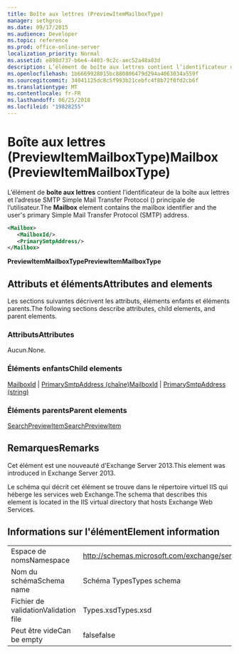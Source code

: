 ```yaml
---
title: Boîte aux lettres (PreviewItemMailboxType)
manager: sethgros
ms.date: 09/17/2015
ms.audience: Developer
ms.topic: reference
ms.prod: office-online-server
localization_priority: Normal
ms.assetid: e898d737-b6e4-4403-9c2c-aec52a48a83d
description: L’élément de boîte aux lettres contient l’identificateur de la boîte aux lettres et l’adresse SMTP Simple Mail Transfer Protocol () principale de l’utilisateur.
ms.openlocfilehash: 1b6669928015bc880806479d294a4063034a559f
ms.sourcegitcommit: 34041125dc8c5f993b21cebfc4f8b72f0fd2cb6f
ms.translationtype: MT
ms.contentlocale: fr-FR
ms.lasthandoff: 06/25/2018
ms.locfileid: "19828255"
---
```

# <a name="mailbox-previewitemmailboxtype"></a><span data-ttu-id="d1eb7-103">Boîte aux lettres (PreviewItemMailboxType)</span><span class="sxs-lookup"><span data-stu-id="d1eb7-103">Mailbox (PreviewItemMailboxType)</span></span>

<span data-ttu-id="d1eb7-104">L’élément de **boîte aux lettres** contient l’identificateur de la boîte aux lettres et l’adresse SMTP Simple Mail Transfer Protocol () principale de l’utilisateur.</span><span class="sxs-lookup"><span data-stu-id="d1eb7-104">The **Mailbox** element contains the mailbox identifier and the user's primary Simple Mail Transfer Protocol (SMTP) address.</span></span> 
  
```XML
<Mailbox>
   <MailboxId/>
   <PrimarySmtpAddress/>
</Mailbox>
```

<span data-ttu-id="d1eb7-105">**PreviewItemMailboxType**</span><span class="sxs-lookup"><span data-stu-id="d1eb7-105">**PreviewItemMailboxType**</span></span>

## <a name="attributes-and-elements"></a><span data-ttu-id="d1eb7-106">Attributs et éléments</span><span class="sxs-lookup"><span data-stu-id="d1eb7-106">Attributes and elements</span></span>

<span data-ttu-id="d1eb7-107">Les sections suivantes décrivent les attributs, éléments enfants et éléments parents.</span><span class="sxs-lookup"><span data-stu-id="d1eb7-107">The following sections describe attributes, child elements, and parent elements.</span></span>
  
### <a name="attributes"></a><span data-ttu-id="d1eb7-108">Attributs</span><span class="sxs-lookup"><span data-stu-id="d1eb7-108">Attributes</span></span>

<span data-ttu-id="d1eb7-109">Aucun.</span><span class="sxs-lookup"><span data-stu-id="d1eb7-109">None.</span></span>
  
### <a name="child-elements"></a><span data-ttu-id="d1eb7-110">Éléments enfants</span><span class="sxs-lookup"><span data-stu-id="d1eb7-110">Child elements</span></span>

<span data-ttu-id="d1eb7-111">[MailboxId](mailboxid.md) | [PrimarySmtpAddress (chaîne)](primarysmtpaddress-string.md)</span><span class="sxs-lookup"><span data-stu-id="d1eb7-111">[MailboxId](mailboxid.md) | [PrimarySmtpAddress (string)](primarysmtpaddress-string.md)</span></span>
  
### <a name="parent-elements"></a><span data-ttu-id="d1eb7-112">Éléments parents</span><span class="sxs-lookup"><span data-stu-id="d1eb7-112">Parent elements</span></span>

[<span data-ttu-id="d1eb7-113">SearchPreviewItem</span><span class="sxs-lookup"><span data-stu-id="d1eb7-113">SearchPreviewItem</span></span>](searchpreviewitem.md)
  
## <a name="remarks"></a><span data-ttu-id="d1eb7-114">Remarques</span><span class="sxs-lookup"><span data-stu-id="d1eb7-114">Remarks</span></span>

<span data-ttu-id="d1eb7-115">Cet élément est une nouveauté d'Exchange Server 2013.</span><span class="sxs-lookup"><span data-stu-id="d1eb7-115">This element was introduced in Exchange Server 2013.</span></span>
  
<span data-ttu-id="d1eb7-116">Le schéma qui décrit cet élément se trouve dans le répertoire virtuel IIS qui héberge les services web Exchange.</span><span class="sxs-lookup"><span data-stu-id="d1eb7-116">The schema that describes this element is located in the IIS virtual directory that hosts Exchange Web Services.</span></span>
  
## <a name="element-information"></a><span data-ttu-id="d1eb7-117">Informations sur l'élément</span><span class="sxs-lookup"><span data-stu-id="d1eb7-117">Element information</span></span>

|||
|:-----|:-----|
|<span data-ttu-id="d1eb7-118">Espace de noms</span><span class="sxs-lookup"><span data-stu-id="d1eb7-118">Namespace</span></span>  <br/> |http://schemas.microsoft.com/exchange/services/2006/types  <br/> |
|<span data-ttu-id="d1eb7-119">Nom du schéma</span><span class="sxs-lookup"><span data-stu-id="d1eb7-119">Schema name</span></span>  <br/> |<span data-ttu-id="d1eb7-120">Schéma Types</span><span class="sxs-lookup"><span data-stu-id="d1eb7-120">Types schema</span></span>  <br/> |
|<span data-ttu-id="d1eb7-121">Fichier de validation</span><span class="sxs-lookup"><span data-stu-id="d1eb7-121">Validation file</span></span>  <br/> |<span data-ttu-id="d1eb7-122">Types.xsd</span><span class="sxs-lookup"><span data-stu-id="d1eb7-122">Types.xsd</span></span>  <br/> |
|<span data-ttu-id="d1eb7-123">Peut être vide</span><span class="sxs-lookup"><span data-stu-id="d1eb7-123">Can be empty</span></span>  <br/> |<span data-ttu-id="d1eb7-124">false</span><span class="sxs-lookup"><span data-stu-id="d1eb7-124">false</span></span>  <br/> |
   

